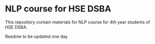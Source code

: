 # NLP course for HSE DSBA

This repository contain materials for NLP course for 4th year students of HSE DSBA.

Readme to be updated one day

